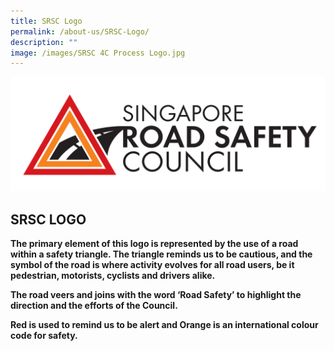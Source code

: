 ```yaml
---
title: SRSC Logo
permalink: /about-us/SRSC-Logo/
description: ""
image: /images/SRSC 4C Process Logo.jpg
---
```

![](/images/SRSC%204C%20Process%20Logo.jpg)

## SRSC  LOGO


**The primary element of this logo is represented by the use of a road within a safety triangle. The triangle reminds us to be cautious, and the symbol of the road is where activity evolves for all road users, be it pedestrian, motorists, cyclists and drivers alike.**

**The road veers and joins with the word ‘Road Safety’ to highlight the direction and the efforts of the Council.**

**Red is used to remind us to be alert and Orange is an international colour code for safety.**